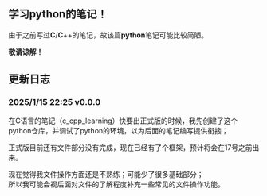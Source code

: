 ## 学习python的笔记！
由于之前写过**C**/**C**++的笔记，故该篇**python**笔记可能比较简陋。  

**敬请谅解！**

## 更新日志
### 2025/1/15 22:25 v0.0.0
在C语言的笔记（c_cpp_learning）快要出正式版的时候，我先创建了这个python仓库，并调试了python的环境，以为后面的笔记编写提供衔接；  

正式版目前还有文件部分没有完成，现在已经有了个框架，预计将会在17号之前出来。  

现在觉得我文件操作方面还是不熟练；可能少了很多基础部分；  
所以我可能会视后面对文件的了解程度补充一些常见的文件操作功能。